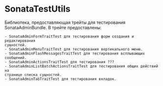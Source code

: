 
# SonataTestUtils

Библиотека, предоставляющая трейты для тестирования SonataAdminBundle. В трейте
предоставлены:

    - SonataAdminFormTraitTest для тестирования форм создания и редактирования
    сущностей.
    - SonataAdminMenuTraitTest для тестирования вертикального меню.
    - SonataAdminFlashMessagesTraitTest для тестирования всплывающих сообщений.
    - SonataAdminActionsTraitTest для тестирования ???
    - SonataAdminListBatchActionsTraitTest для тестирования общих действий на
    странице списка сущностей.
    - SonataAdminTabTraitTest для тестирования вкладок.

